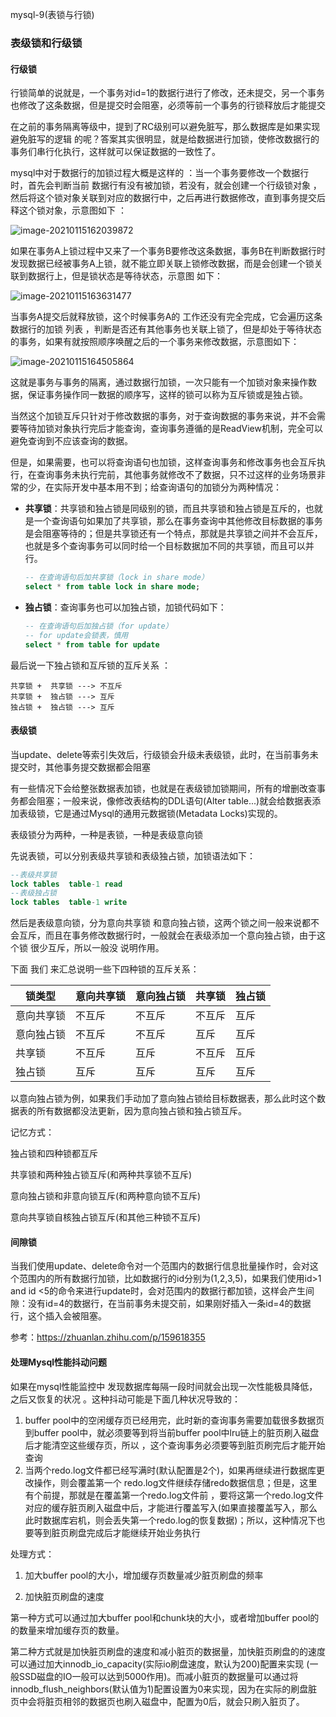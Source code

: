 mysql-9(表锁与行锁)

### 表级锁和行级锁

#### 行级锁 

行锁简单的说就是，一个事务对id=1的数据行进行了修改，还未提交，另一个事务也修改了这条数据，但是提交时会阻塞，必须等前一个事务的行锁释放后才能提交

在之前的事务隔离等级中，提到了RC级别可以避免脏写，那么数据库是如果实现避免脏写的逻辑 的呢？答案其实很明显，就是给数据进行加锁，使修改数据行的事务们串行化执行，这样就可以保证数据的一致性了。

mysql中对于数据行的加锁过程大概是这样的 ：当一个事务要修改一个数据行时，首先会判断当前 数据行有没有被加锁，若没有，就会创建一个行级锁对象 ，然后将这个锁对象关联到对应的数据行中，之后再进行数据修改，直到事务提交后释这个锁对象，示意图如下 ：

![image-20210115162039872](https://alex-img-1253982387.cos.ap-nanjing.myqcloud.com/Typora/20210115162133.png)

如果在事务A上锁过程中又来了一个事务B要修改这条数据，事务B在判断数据行时发现数据已经被事务A上锁，就不能立即关联上锁修改数据，而是会创建一个锁关联到数据行上，但是锁状态是等待状态，示意图 如下：

![image-20210115163631477](https://alex-img-1253982387.cos.ap-nanjing.myqcloud.com/Typora/20210115163631.png)

当事务A提交后就释放锁，这个时候事务A的 工作还没有完全完成，它会遍历这条数据行的加锁 列表 ，判断是否还有其他事务也关联上锁了，但是却处于等待状态的事务，如果有就按照顺序唤醒之后的一个事务来修改数据，示意图如下：

![image-20210115164505864](https://alex-img-1253982387.cos.ap-nanjing.myqcloud.com/Typora/20210812091406.png)

这就是事务与事务的隔离，通过数据行加锁，一次只能有一个加锁对象来操作数据，保证事务操作同一数据的顺序写，这样的锁可以称为互斥锁或是独占锁。

当然这个加锁互斥只针对于修改数据的事务，对于查询数据的事务来说，并不会需要等待加锁对象执行完后才能查询，查询事务遵循的是ReadView机制，完全可以避免查询到不应该查询的数据。

但是，如果需要，也可以将查询语句也加锁，这样查询事务和修改事务也会互斥执行，在查询事务未执行完前，其他事务就修改不了数据，只不过这样的业务场景非常的少，在实际开发中基本用不到；给查询语句的加锁分为两种情况：

- **共享锁**：共享锁和独占锁是同级别的锁，而且共享锁和独占锁是互斥的，也就是一个查询语句如果加了共享锁，那么在事务查询中其他修改目标数据的事务是会阻塞等待的；但是共享锁还有一个特点，那就是共享锁之间并不会互斥，也就是多个查询事务可以同时给一个目标数据加不同的共享锁，而且可以并行。

  ```sql
  -- 在查询语句后加共享锁（lock in share mode）
  select * from table lock in share mode;
  ```

  

- **独占锁**：查询事务也可以加独占锁，加锁代码如下：

  ```sql
  -- 在查询语句后加独占锁（for update）
  -- for update会锁表，慎用
  select * from table for update
  ```

最后说一下独占锁和互斥锁的互斥关系 ：

```
共享锁 +  共享锁 ---> 不互斥
共享锁 +  独占锁 ---> 互斥
独占锁 +  独占锁 ---> 互斥
```

#### 表级锁

当update、delete等索引失效后，行级锁会升级未表级锁，此时，在当前事务未提交时，其他事务提交数据都会阻塞

有一些情况下会给整张数据表加锁，也就是在表级锁加锁期间，所有的增删改查事务都会阻塞；一般来说，像修改表结构的DDL语句(Alter table...)就会给数据表添加表级锁，它是通过Mysql的通用元数据锁(Metadata Locks)实现的。

表级锁分为两种，一种是表锁，一种是表级意向锁

先说表锁，可以分别表级共享锁和表级独占锁，加锁语法如下：

```sql
--表级共享锁
lock tables  table-1 read
--表级独占锁
lock tables  table-1 write
```

然后是表级意向锁，分为意向共享锁 和意向独占锁，这两个锁之间一般来说都不会互斥，而且在事务修改数据行时，一般就会在表级添加一个意向独占锁，由于这个锁 很少互斥，所以一般没 说明作用。

下面 我们 来汇总说明一些下四种锁的互斥关系：

| 锁类型     | 意向共享锁 | 意向独占锁 | 共享锁 | 独占锁 |
| ---------- | ---------- | ---------- | ------ | ------ |
| 意向共享锁 | 不互斥     | 不互斥     | 不互斥 | 互斥   |
| 意向独占锁 | 不互斥     | 不互斥     | 互斥   | 互斥   |
| 共享锁     | 不互斥     | 互斥       | 不互斥 | 互斥   |
| 独占锁     | 互斥       | 互斥       | 互斥   | 互斥   |

以意向独占锁为例，如果我们手动加了意向独占锁给目标数据表，那么此时这个数据表的所有数据都没法更新，因为意向独占锁和独占锁互斥。

记忆方式：

独占锁和四种锁都互斥

共享锁和两种独占锁互斥(和两种共享锁不互斥)

意向独占锁和非意向锁互斥(和两种意向锁不互斥)

 意向共享锁自核独占锁互斥(和其他三种锁不互斥)

#### 间隙锁

当我们使用update、delete命令对一个范围内的数据行信息批量操作时，会对这个范围内的所有数据行加锁，比如数据行的id分别为(1,2,3,5)，如果我们使用id>1 and id <5的命令来进行update时，会对范围内的数据行都加锁，这样会产生间隙：没有id=4的数据行，在当前事务未提交前，如果刚好插入一条id=4的数据行，这个插入会被阻塞。

参考：https://zhuanlan.zhihu.com/p/159618355

#### 处理Mysql性能抖动问题

如果在mysql性能监控中 发现数据库每隔一段时间就会出现一次性能极具降低，之后又恢复的状况 。这种抖动可能是下面几种状况导致的：

1. buffer  pool中的空闲缓存页已经用完，此时新的查询事务需要加载很多数据页到buffer pool中，就必须要等到将当前buffer pool中lru链上的脏页刷入磁盘后才能清空这些缓存页，所以 ，这个查询事务必须要等到脏页刷完后才能开始查询
2. 当两个redo.log文件都已经写满时(默认配置是2个)，如果再继续进行数据库更改操作，则会覆盖第一个 redo.log文件继续存储redo数据信息；但是，这里有个前提，那就是在覆盖第一个redo.log文件前 ，要将这第一个redo.log文件对应的缓存脏页刷入磁盘中后，才能进行覆盖写入(如果直接覆盖写入，那么此时数据库宕机，则会丢失第一个redo.log的恢复数据)；所以，这种情况下也要等到脏页刷盘完成后才能继续开始业务执行

处理方式：

1. 加大buffer pool的大小，增加缓存页数量减少脏页刷盘的频率

2. 加快脏页刷盘的速度

   

第一种方式可以通过加大buffer pool和chunk块的大小，或者增加buffer pool的的数量来增加缓存页的数量。

第二种方式就是加快脏页刷盘的速度和减小脏页的数据量，加快脏页刷盘的的速度可以通过加大innodb_io_capacity(实际io刷盘速度，默认为200)配置来实现 (一般SSD磁盘的IO一般可以达到5000作用)。而减小脏页的数据量可以通过将innodb_flush_neighbors(默认值为1)配置设置为0来实现，因为在实际的刷盘脏页中会将脏页相邻的数据页也刷入磁盘中，配置为0后，就会只刷入脏页了。 

